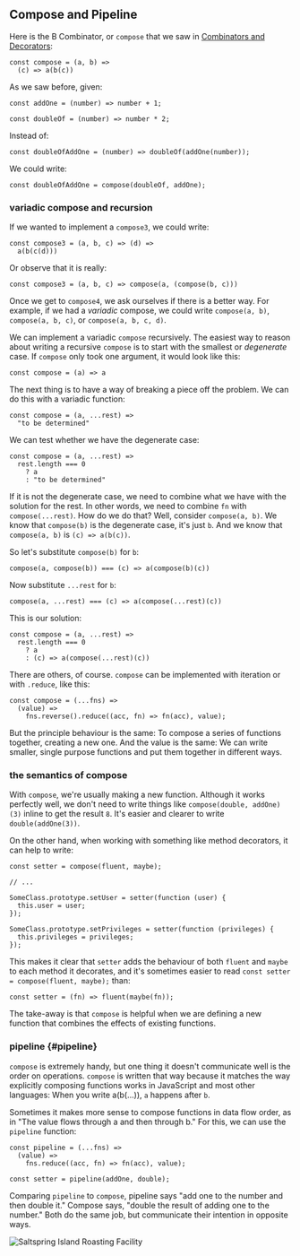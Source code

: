 ## Compose and Pipeline

Here is the B Combinator, or `compose` that we saw in [Combinators and Decorators](#combinators):

    const compose = (a, b) =>
      (c) => a(b(c))

As we saw before, given:

    const addOne = (number) => number + 1;

    const doubleOf = (number) => number * 2;

Instead of:

    const doubleOfAddOne = (number) => doubleOf(addOne(number));

We could write:

    const doubleOfAddOne = compose(doubleOf, addOne);

### variadic compose and recursion

If we wanted to implement a `compose3`, we could write:

    const compose3 = (a, b, c) => (d) =>
      a(b(c(d)))

Or observe that it is really:

    const compose3 = (a, b, c) => compose(a, (compose(b, c)))

Once we get to `compose4`, we ask ourselves if there is a better way. For example, if we had a *variadic* compose, we could write `compose(a, b)`, `compose(a, b, c)`, or `compose(a, b, c, d)`.

We can implement a variadic `compose` recursively. The easiest way to reason about writing a recursive `compose` is to start with the smallest or *degenerate* case. If `compose` only took one argument, it would look like this:

    const compose = (a) => a

The next thing is to have a way of breaking a piece off the problem. We can do this with a variadic function:

    const compose = (a, ...rest) =>
      "to be determined"

We can test whether we have the degenerate case:

    const compose = (a, ...rest) =>
      rest.length === 0
        ? a
        : "to be determined"

If it is not the degenerate case, we need to combine what we have with the solution for the rest. In other words, we need to combine `fn` with `compose(...rest)`. How do we do that? Well, consider `compose(a, b)`. We know that `compose(b)` is the degenerate case, it's just `b`. And we know that `compose(a, b)` is `(c) => a(b(c))`.

So let's substitute `compose(b)` for `b`:

    compose(a, compose(b)) === (c) => a(compose(b)(c))

Now substitute `...rest` for `b`:

    compose(a, ...rest) === (c) => a(compose(...rest)(c))

This is our solution:

    const compose = (a, ...rest) =>
      rest.length === 0
        ? a
        : (c) => a(compose(...rest)(c))

There are others, of course. `compose` can be implemented with iteration or with `.reduce`, like this:

    const compose = (...fns) =>
      (value) =>
        fns.reverse().reduce((acc, fn) => fn(acc), value);

But the principle behaviour is the same: To compose a series of functions together, creating a new one. And the value is the same: We can write smaller, single purpose functions and put them together in different ways.

### the semantics of compose

With `compose`, we're usually making a new function. Although it works perfectly well, we don't need to write things like `compose(double, addOne)(3)` inline to get the result `8`. It's easier and clearer to write `double(addOne(3))`.

On the other hand, when working with something like method decorators, it can help to write:

    const setter = compose(fluent, maybe);

    // ...

    SomeClass.prototype.setUser = setter(function (user) {
      this.user = user;
    });

    SomeClass.prototype.setPrivileges = setter(function (privileges) {
      this.privileges = privileges;
    });

This makes it clear that `setter` adds the behaviour of both `fluent` and `maybe` to each method it decorates, and it's sometimes easier to read `const setter = compose(fluent, maybe);` than:

    const setter = (fn) => fluent(maybe(fn));

The take-away is that `compose` is helpful when we are defining a new function that combines the effects of existing functions.

### pipeline {#pipeline}

`compose` is extremely handy, but one thing it doesn't communicate well is the order on operations. `compose` is written that way because it matches the way explicitly composing functions works in JavaScript and most other languages: When you write a(b(...)), `a` happens after `b`.

Sometimes it makes more sense to compose functions in data flow order, as in "The value flows through a and then through b." For this, we can use the `pipeline` function:

    const pipeline = (...fns) =>
      (value) =>
        fns.reduce((acc, fn) => fn(acc), value);

    const setter = pipeline(addOne, double);

Comparing `pipeline` to `compose`, pipeline says "add one to the number and then double it." Compose says, "double the result of adding one to the number." Both do the same job, but communicate their intention in opposite ways.

![Saltspring Island Roasting Facility](images/saltspring/rollers.jpg)

